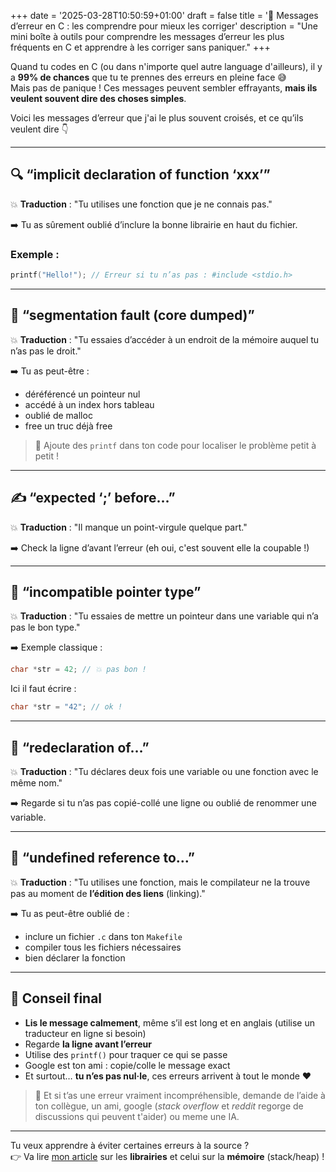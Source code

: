 +++
date = '2025-03-28T10:50:59+01:00'
draft = false
title = '🚨 Messages d’erreur en C : les comprendre pour mieux les corriger'
description = "Une mini boîte à outils pour comprendre les messages d’erreur les plus fréquents en C et apprendre à les corriger sans paniquer."
+++

Quand tu codes en C (ou dans n'importe quel autre language d'ailleurs), il y a **99% de chances** que tu te prennes des erreurs en pleine face 😅  
Mais pas de panique ! Ces messages peuvent sembler effrayants, **mais ils veulent souvent dire des choses simples**.

Voici les messages d’erreur que j'ai le plus souvent croisés, et ce qu’ils veulent dire 👇

---

## 🔍 “implicit declaration of function ‘xxx’”

💥 **Traduction** : "Tu utilises une fonction que je ne connais pas."

➡️ Tu as sûrement oublié d’inclure la bonne librairie en haut du fichier.

### Exemple :
```c
printf("Hello!"); // Erreur si tu n’as pas : #include <stdio.h>
```

---

## 🧠 “segmentation fault (core dumped)”

💥 **Traduction** : "Tu essaies d’accéder à un endroit de la mémoire auquel tu n’as pas le droit."

➡️ Tu as peut-être :
- déréférencé un pointeur nul
- accédé à un index hors tableau
- oublié de malloc
- free un truc déjà free

> 🧯 Ajoute des `printf` dans ton code pour localiser le problème petit à petit !

---

## ✍️ “expected ‘;’ before…”

💥 **Traduction** : "Il manque un point-virgule quelque part."

➡️ Check la ligne d’avant l’erreur (eh oui, c'est souvent elle la coupable !)

---

## 🧱 “incompatible pointer type”

💥 **Traduction** : "Tu essaies de mettre un pointeur dans une variable qui n’a pas le bon type."

➡️ Exemple classique :
```c
char *str = 42; // 💥 pas bon !
```
Ici il faut écrire :
```c
char *str = "42"; // ok !
```  

---

## 🔁 “redeclaration of…”

💥 **Traduction** : "Tu déclares deux fois une variable ou une fonction avec le même nom."

➡️ Regarde si tu n’as pas copié-collé une ligne ou oublié de renommer une variable.

---

## 🚫 “undefined reference to…”

💥 **Traduction** : "Tu utilises une fonction, mais le compilateur ne la trouve pas au moment de **l’édition des liens** (linking)."

➡️ Tu as peut-être oublié de :
- inclure un fichier `.c` dans ton `Makefile`
- compiler tous les fichiers nécessaires
- bien déclarer la fonction

---

## 🧠 Conseil final

- **Lis le message calmement**, même s’il est long et en anglais (utilise un traducteur en ligne si besoin)
- Regarde **la ligne avant l’erreur**
- Utilise des `printf()` pour traquer ce qui se passe
- Google est ton ami : copie/colle le message exact
- Et surtout… **tu n’es pas nul·le**, ces erreurs arrivent à tout le monde ❤️

> 🧰 Et si t’as une erreur vraiment incompréhensible, demande de l’aide à ton collègue, un ami, google (*stack overflow* et *reddit* regorge de discussions qui peuvent t'aider) ou meme une IA.  

---

Tu veux apprendre à éviter certaines erreurs à la source ?  
👉 Va lire [mon article](./librairies-en-c.md) sur les **librairies** et celui sur la **mémoire** (stack/heap) !
